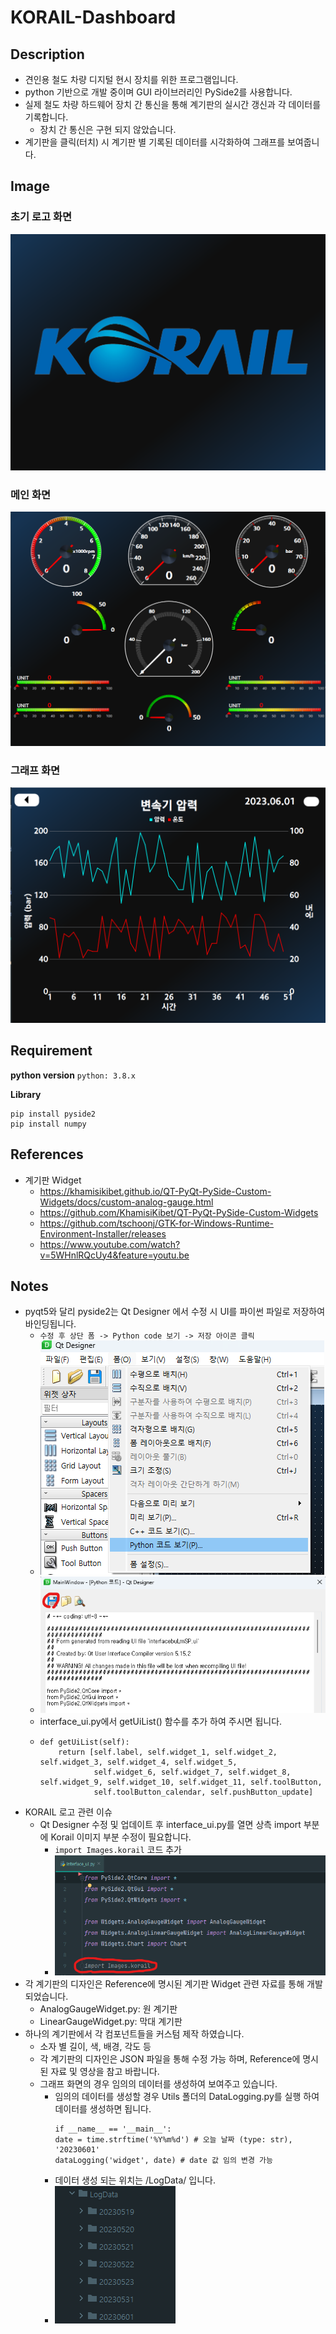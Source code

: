 # KORAIL-Dashboard
## Description
* 견인용 철도 차량 디지털 현시 장치를 위한 프로그램입니다.
* python 기반으로 개발 중이며 GUI 라이브러리인 PySide2를 사용합니다. 
* 실제 철도 차량 하드웨어 장치 간 통신을 통해 계기판의 실시간 갱신과 각 데이터를 기록합니다.
  * 장치 간 통신은 구현 되지 않았습니다.
* 계기판을 클릭(터치) 시 계기판 별 기록된 데이터를 시각화하여 그래프를 보여줍니다.


## Image
### 초기 로고 화면
![img_1.png](img_1.png)
### 메인 화면
![img.png](img.png)
### 그래프 화면
![img_2.png](img_2.png)
## Requirement
**python version**
`python: 3.8.x  `

**Library**
```commandline
pip install pyside2
pip install numpy
```
## References
* 계기판 Widget
  * https://khamisikibet.github.io/QT-PyQt-PySide-Custom-Widgets/docs/custom-analog-gauge.html
  * https://github.com/KhamisiKibet/QT-PyQt-PySide-Custom-Widgets
  * https://github.com/tschoonj/GTK-for-Windows-Runtime-Environment-Installer/releases
  * https://www.youtube.com/watch?v=5WHnlRQcUy4&feature=youtu.be
## Notes
* pyqt5와 달리 pyside2는 Qt Designer 에서 수정 시 UI를 파이썬 파일로 저장하여 바인딩됩니다.
  * `수정 후 상단 폼 -> Python code 보기 -> 저장 아이콘 클릭`
  * ![img_3.png](img_3.png)
  * ![img_4.png](img_4.png)
  * interface_ui.py에서 getUiList() 함수를 추가 하여 주시면 됩니다.
  * ```
    def getUiList(self):
        return [self.label, self.widget_1, self.widget_2, self.widget_3, self.widget_4, self.widget_5,
                self.widget_6, self.widget_7, self.widget_8, self.widget_9, self.widget_10, self.widget_11, self.toolButton,
                self.toolButton_calendar, self.pushButton_update]
* KORAIL 로고 관련 이슈
  * Qt Designer 수정 및 업데이트 후 interface_ui.py를 열면 상측 import 부분에 Korail 이미지 부분 수정이 필요합니다.
    * `import Images.korail` 코드 추가
    * ![img_5.png](img_5.png)
* 각 계기판의 디자인은 Reference에 명시된 계기판 Widget 관련 자료를 통해 개발되었습니다.
  * AnalogGaugeWidget.py: 원 계기판
  * LinearGaugeWidget.py: 막대 계기판
* 하나의 계기판에서 각 컴포넌트들을 커스텀 제작 하였습니다.
  * 소자 별 길이, 색, 배경, 각도 등 
  * 각 계기판의 디자인은 JSON 파일을 통해 수정 가능 하며, Reference에 명시된 자료 및 영상을 참고 바랍니다.
  * 그래프 화면의 경우 임의의 데이터를 생성하여 보여주고 있습니다.
    * 임의의 데이터를 생성할 경우 Utils 폴더의 DataLogging.py를 실행 하여 데이터를 생성하면 됩니다.
      ```
      if __name__ == '__main__':
      date = time.strftime('%Y%m%d') # 오늘 날짜 (type: str), '20230601'
      dataLogging('widget', date) # date 값 임의 변경 가능
      ```
    * 데이터 생성 되는 위치는 /LogData/ 입니다.
    * ![img_6.png](img_6.png)
